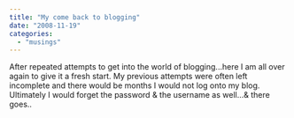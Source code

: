 ```yaml
---
title: "My come back to blogging"
date: "2008-11-19"
categories: 
  - "musings"
---
```


After repeated attempts to get into the world of blogging...here I am all over again to give it a fresh start. My previous attempts were often left incomplete and there would be months I would not log onto my blog. Ultimately I would forget the password & the username as well...& there goes..
